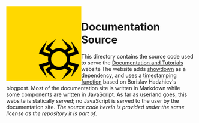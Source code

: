 <img src="./art/weaver_corner.png" width="200px" align="left"/>

# Documentation Source

This directory contains the source code used to serve the [Documentation and Tutorials](https://johnalex.co/weaver) website
The website adds
[showdown](https://github.com/showdownjs/showdown) as a dependency,
and uses a [timestamping function](https://bobbyhadz.com/blog/javascript-format-date-yyyy-mm-dd-hh-mm-ss) based on Borislav Hadzhiev's blogpost.
Most of the documentation site is written in Markdown while some components are written in JavaScript.
As far as userland goes, this website is statically served; no JavaScript is served to the user by the documentation site.
*The source code herein is provided under the same license as the repository it is part of*.
